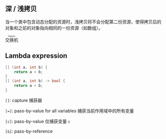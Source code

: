 ## 深 / 浅拷贝
当一个类中包含动态分配的资源时，浅拷贝将不会分配第二份资源，使得拷贝后的对象和之前的对象指向相同的一份资源（如数组）。

<ruby>交换机<rt>Switch</rt></ruby>

## Lambda expression
```cpp
[] (int a, int b) {
    return a < b;
}
[] (int a, int b) -> bool {
    return a < b;
}
```

`[]`: capture 捕获器

`[=]`: pass-by-value for all variables 捕获当前作用域中的所有变量

`[c]`: pass-by-value 仅捕获变量 `c`

`[&]`: pass-by-reference
